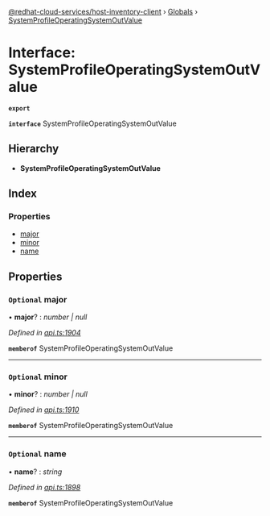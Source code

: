 [@redhat-cloud-services/host-inventory-client](../README.md) › [Globals](../globals.md) › [SystemProfileOperatingSystemOutValue](systemprofileoperatingsystemoutvalue.md)

# Interface: SystemProfileOperatingSystemOutValue

**`export`** 

**`interface`** SystemProfileOperatingSystemOutValue

## Hierarchy

* **SystemProfileOperatingSystemOutValue**

## Index

### Properties

* [major](systemprofileoperatingsystemoutvalue.md#optional-major)
* [minor](systemprofileoperatingsystemoutvalue.md#optional-minor)
* [name](systemprofileoperatingsystemoutvalue.md#optional-name)

## Properties

### `Optional` major

• **major**? : *number | null*

*Defined in [api.ts:1904](https://github.com/RedHatInsights/javascript-clients/blob/master/packages/host-inventory/api.ts#L1904)*

**`memberof`** SystemProfileOperatingSystemOutValue

___

### `Optional` minor

• **minor**? : *number | null*

*Defined in [api.ts:1910](https://github.com/RedHatInsights/javascript-clients/blob/master/packages/host-inventory/api.ts#L1910)*

**`memberof`** SystemProfileOperatingSystemOutValue

___

### `Optional` name

• **name**? : *string*

*Defined in [api.ts:1898](https://github.com/RedHatInsights/javascript-clients/blob/master/packages/host-inventory/api.ts#L1898)*

**`memberof`** SystemProfileOperatingSystemOutValue
